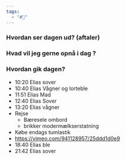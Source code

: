 ```yaml
---
tags:
  - "#📅"
---
```

### Hvordan ser dagen ud? (aftaler)


### Hvad vil jeg gerne opnå i dag ?


### Hvordan gik dagen?
- 10:20 Elias sover
- 10:40 Elias Vågner og lorteble 
- 11:51 Elias Mad
- 12:40 Elias Sover
- 13:20 Elias vågner 
- Rejse 
	- Bæresele ombord 
	- brikker modermælkserstatning 
- Købe endags tumlastik 
- https://vimeo.com/941128957/25ddd1d0e9
- 18:40 Elias ble
- 21:42 Elias sover